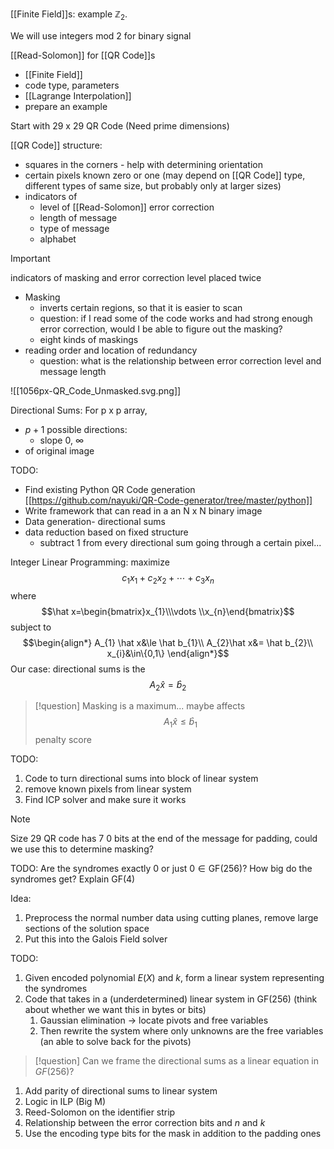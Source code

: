 

[[Finite Field]]s: example $\mathbb{Z}_2$. 

We will use integers mod 2 for binary signal




[[Read-Solomon]] for [[QR Code]]s
- [[Finite Field]]
- code type, parameters
- [[Lagrange Interpolation]]
- prepare an example

Start with 29 x 29 QR Code (Need prime dimensions)

[[QR Code]] structure:
- squares in the corners - help with determining orientation
- certain pixels known zero or one (may depend on [[QR Code]] type, different types of same size, but probably only at larger sizes)
- indicators of 
	- level of [[Read-Solomon]] error correction
	- length of message
	- type of message
	- alphabet
 >[!important]
 >indicators of masking and error correction level placed twice
- Masking
	- inverts certain regions, so that it is easier to scan
	- question: if I read some of the code works and had strong enough error correction, would I be able to figure out the masking?
	- eight kinds of maskings
- reading order and location of redundancy 
	- question: what is the relationship between error correction level and message length

![[1056px-QR_Code_Unmasked.svg.png]]

Directional Sums: For p x p array, 
- $p+1$ possible directions:
	- slope 0, $\infty$
- of original image




 TODO:
 - Find existing Python QR Code generation [[https://github.com/nayuki/QR-Code-generator/tree/master/python]]
 - Write framework that can read in a an N x N binary image
 - Data generation- directional sums
 - data reduction based on fixed structure
	 - subtract 1 from every directional sum going through a certain pixel... 







Integer Linear Programming:
maximize $$c_{1}x_{1}+c_{2}x_{2}+\cdots +c_{3}x_{n}$$where $$\hat x=\begin{bmatrix}x_{1}\\\vdots \\x_{n}\end{bmatrix}$$subject to $$\begin{align*}
A_{1} \hat x&\le \hat b_{1}\\
A_{2}\hat x&= \hat b_{2}\\
x_{i}&\in\{0,1\}
\end{align*}$$
Our case:
directional sums is the $$A_{2}\hat x=\hat b_{2}$$


>[!question]
>Masking is a maximum... maybe affects $$A_{1}\hat x\le \hat b_{1}$$penalty score

TODO:
1. Code to turn directional sums into block of linear system
2. remove known pixels from linear system
3. Find ICP solver and make sure it works



>[!note]
>Size 29 QR code has 7 0 bits at the end of the message for padding, could we use this to determine masking?

TODO:
Are the syndromes exactly 0 or just $0\in\text{GF}(256)$?
How big do the syndromes get?
Explain $\text{GF}(4)$


Idea:
1. Preprocess the normal number data using cutting planes, remove large sections of the solution space
2. Put this into the Galois Field solver


TODO:
1. Given encoded polynomial $E(X)$ and $k$, form a linear system representing the syndromes
2. Code that takes in a (underdetermined) linear system in $\text{GF}(256)$ (think about whether we want this in bytes or bits)
	1. Gaussian elimination -> locate pivots and free variables
	2. Then rewrite the system where only unknowns are the free variables (an able to solve back for the pivots)

>[!question]
>Can we frame the directional sums as a linear equation in $GF(256)$?

1. Add parity of directional sums to linear system
2. Logic in ILP (Big M)
3. Reed-Solomon on the identifier strip
4. Relationship between the error correction bits and $n$ and $k$
5. Use the encoding type bits for the mask in addition to the padding ones